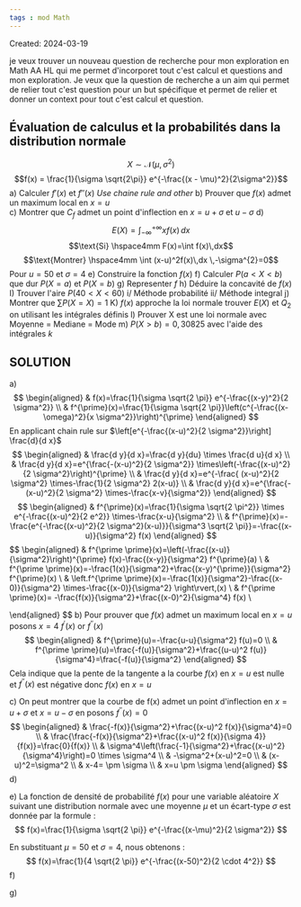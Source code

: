 ```yaml
---
tags : mod Math
---
```

Created: 2024-03-19

je veux trouver un nouveau question de recherche pour mon exploration en Math AA HL qui me permet d'incorporet tout c'est calcul et questions and mon exploration. Je veux que la question de recherche a un aim qui permet de relier tout c'est question pour un but spécifique et permet de relier et donner un context pour tout c'est calcul et question.
## Évaluation de calculus et la probabilités dans la distribution normale

$$X \sim \mathcal{N}(\mu,\,\sigma^{2})$$
$$f(x) = \frac{1}{\sigma \sqrt{2\pi}} e^{-\frac{(x - \mu)^2}{2\sigma^2}}$$
a) Calculer $f'(x)$ et $f''(x)$ *Use chaine rule and other* 
b) Prouver que $f(x)$ admet un maximum local en $x=u$  
c) Montrer que $C_f$  admet un point d'inflection en $x=u+\sigma$ et $u-\sigma$ 
d) $$E(X)=\int_{-\infty}^{+\infty} xf(x) \, dx$$$$\text{Si} \hspace4mm F(x)=\int f(x)\,dx$$
$$\text{Montrer} \hspace4mm \int (x-u)^2f(x)\,dx \,-\sigma^{2}=0$$
Pour $u=50$ et $\sigma=4$ 
e) Construire la fonction $f(x)$
f) Calculer $P(a<X<b)$ que dur $P(X=a)$ et $P(X=b)$ 
g) Representer $f$ 
h) Déduire la concavité de $f(x)$
I) Trouver l'aire $P(40<X<60)$
    i/ Méthode probabilité
    ii/ Méthode integral
j) Montrer que $\sum P(X=X)=1$ 
K) $f(x)$ approche la loi normale trouver $E(X)$ et $Q_2$  on utilisant les intégrales définis
l) Prouver X est une loi normale avec $\text{Moyenne = Mediane = Mode}$ 
m) $P(X>b)=0,30825$ avec l'aide des intégrales $k$ 


## SOLUTION

a)$$
\begin{aligned}
& f(x)=\frac{1}{\sigma \sqrt{2 \pi}} e^{-\frac{(x-y)^2}{2 \sigma^2}} \\
& f^{\prime}(x)=\frac{1}{\sigma \sqrt{2 \pi}}\left(c^{-\frac{(x-\omega)^2}{x \sigma^2}}\right)^{\prime}
\end{aligned}
$$
En applicant chain rule sur $\left[e^{-\frac{(x-u)^2}{2 \sigma^2}}\right] \frac{d}{d x}$ 
$$
\begin{aligned}
& \frac{d y}{d x}=\frac{d y}{du} \times \frac{d u}{d x} \\
& \frac{d y}{d x}=e^{\frac{-(x-u)^2}{2 \sigma^2}} \times\left(-\frac{(x-u)^2}{2 \sigma^2}\right)^{\prime} \\
& \frac{d y}{d x}=e^{-\frac{ (x-u)^2}{2 \sigma^2} \times-\frac{1}{2 \sigma^2} 2(x-u)} \\
& \frac{d y}{d x}=e^{\frac{-(x-u)^2}{2 \sigma^2} \times-\frac{x-v}{\sigma^2}}
\end{aligned}
$$
$$
\begin{aligned}
& f^{\prime}(x)=\frac{1}{\sigma \sqrt{2 \pi^2}} \times e^{-\frac{(x-u)^2}{2 e^2}} \times-\frac{x-u}{\sigma^2} \\
& f^{\prime}(x)=-\frac{e^{-\frac{(x-u)^2}{2 \sigma^2}(x-u)}}{\sigma^3 \sqrt{2 \pi}}=-\frac{(x-u)}{\sigma^2} f(x)
\end{aligned}
$$
$$
\begin{aligned}
& f^{\prime \prime}(x)=\left(-\frac{(x-u)}{\sigma^2}\right)^{\prime} f(x)-\frac{(x-y)}{\sigma^2} f^{\prime}(a) \\
& f^{\prime \prime}(x)=-\frac{1(x)}{\sigma^2}+\frac{(x-y)^{\prime}}{\sigma^2} f^{\prime}(x) \\
& \left.f^{\prime \prime}(x)=-\frac{1(x)}{\sigma^2}-\frac{(x-0)}{\sigma^2} \times-\frac{(x-0)}{\sigma^2} \right\rvert\,(x) \\
&  f^{\prime \prime}(x)= -\frac{f(x)}{\sigma^2}+\frac{(x-0)^2}{\sigma^4} f(x) \\

\end{aligned}
$$
b) Pour prouver que $f(x)$ admet un maximum local en $x=u$ posons $x=4$  $f^{\prime}(x)$ or $f^{\prime \prime}(x)$
$$
\begin{aligned}
& f^{\prime}(u)=-\frac{u-u}{\sigma^2} f(u)=0 \\
& f^{\prime \prime}(u)=\frac{-f(u)}{\sigma^2}+\frac{(u-u)^2 f(u)}{\sigma^4}=\frac{-f(u)}{\sigma^2}
\end{aligned}
$$
Cela indique que la pente de la tangente a la courbe $f(x)$ en $x=u$ est nulle et $f^{\prime \prime}(x)$ est négative
donc $f(x)$ en $x=u$

c) On peut montrer que la courbe de f(x) admet un point d'inflection en $x=u+\sigma$ et $x=u-\sigma$ en posons $f^{\prime\prime}(x)=0$ 
$$
\begin{aligned}
& \frac{-f(x)}{\sigma^2}+\frac{(x-u)^2 f(x)}{\sigma^4}=0 \\
& \frac{\frac{-f(x)}{\sigma^2}+\frac{(x-u)^2 f(x)}{\sigma 4}}{f(x)}=\frac{0}{f(x)} \\
& \sigma^4\left(\frac{-1}{\sigma^2}+\frac{(x-u)^2}{\sigma^4}\right)=0 \times \sigma^4 \\
& -\sigma^2+(x-u)^2=0 \\
& (x-u)^2=\sigma^2 \\
& x-4= \pm \sigma \\
& x=u \pm \sigma
\end{aligned}
$$
d)


e) La fonction de densité de probabilité $f(x)$ pour une variable aléatoire $X$ suivant une distribution normale avec une moyenne $\mu$ et un écart-type $\sigma$ est donnée par la formule :
$$
f(x)=\frac{1}{\sigma \sqrt{2 \pi}} e^{-\frac{(x-\mu)^2}{2 \sigma^2}}
$$

En substituant $\mu=50$ et $\sigma=4$, nous obtenons :
$$
f(x)=\frac{1}{4 \sqrt{2 \pi}} e^{-\frac{(x-50)^2}{2 \cdot 4^2}}
$$
f)


g)



